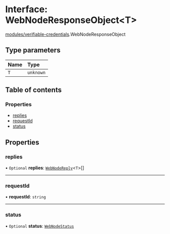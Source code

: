 # Interface: WebNodeResponseObject<T\>

[modules/verifiable-credentials](../modules/modules_verifiable_credentials.md).WebNodeResponseObject

## Type parameters

| Name | Type |
| :------ | :------ |
| `T` | `unknown` |

## Table of contents

### Properties

- [replies](modules_verifiable_credentials.WebNodeResponseObject.md#replies)
- [requestId](modules_verifiable_credentials.WebNodeResponseObject.md#requestid)
- [status](modules_verifiable_credentials.WebNodeResponseObject.md#status)

## Properties

### replies

• `Optional` **replies**: [`WebNodeReply`](modules_verifiable_credentials.WebNodeReply.md)<`T`\>[]

___

### requestId

• **requestId**: `string`

___

### status

• `Optional` **status**: [`WebNodeStatus`](modules_verifiable_credentials.WebNodeStatus.md)
